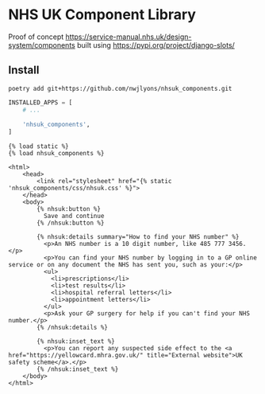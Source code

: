 # NHS UK Component Library

Proof of concept https://service-manual.nhs.uk/design-system/components built using https://pypi.org/project/django-slots/

## Install

```shell
poetry add git+https://github.com/nwjlyons/nhsuk_components.git
```

```python
INSTALLED_APPS = [
    # ...
    
    'nhsuk_components',
]
```

```html+django
{% load static %}
{% load nhsuk_components %}

<html>
    <head>
        <link rel="stylesheet" href="{% static 'nhsuk_components/css/nhsuk.css' %}">
    </head>
    <body>
        {% nhsuk:button %}
          Save and continue
        {% /nhsuk:button %}
    
        {% nhsuk:details summary="How to find your NHS number" %}
          <p>An NHS number is a 10 digit number, like 485 777 3456.</p>
          <p>You can find your NHS number by logging in to a GP online service or on any document the NHS has sent you, such as your:</p>
          <ul>
            <li>prescriptions</li>
            <li>test results</li>
            <li>hospital referral letters</li>
            <li>appointment letters</li>
          </ul>
          <p>Ask your GP surgery for help if you can't find your NHS number.</p>
        {% /nhsuk:details %}
    
        {% nhsuk:inset_text %}
          <p>You can report any suspected side effect to the <a href="https://yellowcard.mhra.gov.uk/" title="External website">UK safety scheme</a>.</p>
        {% /nhsuk:inset_text %}
    </body>
</html>
```

